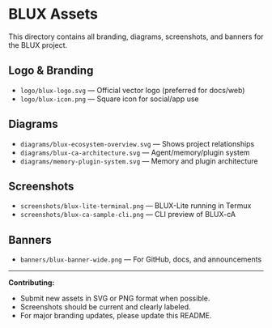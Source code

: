# BLUX Assets

This directory contains all branding, diagrams, screenshots, and banners for the BLUX project.

## Logo & Branding
- `logo/blux-logo.svg` — Official vector logo (preferred for docs/web)
- `logo/blux-icon.png` — Square icon for social/app use

## Diagrams
- `diagrams/blux-ecosystem-overview.svg` — Shows project relationships
- `diagrams/blux-ca-architecture.svg` — Agent/memory/plugin system
- `diagrams/memory-plugin-system.svg` — Memory and plugin architecture

## Screenshots
- `screenshots/blux-lite-terminal.png` — BLUX-Lite running in Termux
- `screenshots/blux-ca-sample-cli.png` — CLI preview of BLUX-cA

## Banners
- `banners/blux-banner-wide.png` — For GitHub, docs, and announcements

---

**Contributing:**  
- Submit new assets in SVG or PNG format when possible.
- Screenshots should be current and clearly labeled.
- For major branding updates, please update this README.
